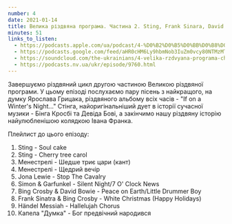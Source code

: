 ```yaml
---
number: 4
date: 2021-01-14
title: Велика різдвяна програма. Частина 2. Sting, Frank Sinara, David Bowie, Bing Crosby
minutes: 51
links_to_listen:
  - https://podcasts.apple.com/ua/podcast/4-%D0%B2%D0%B5%D0%BB%D0%B8%D0%BA%D0%B0-%D1%80%D1%96%D0%B7%D0%B4%D0%B2%D1%8F%D0%BD%D0%B0-%D0%BF%D1%80%D0%BE%D0%B3%D1%80%D0%B0%D0%BC%D0%B0-%D1%87%D0%B0%D1%81%D1%82%D0%B8%D0%BD%D0%B0-2-sting-frank-sinara/id1546083745?i=1000505284429
  - https://podcasts.google.com/feed/aHR0cHM6Ly9hbmNob3IuZm0vcy80NTMzMTgxMC9wb2RjYXN0L3Jzcw/episode/MTA3YjdkNjMtNDM0ZC00NjRkLWI2ODctM2Q1NjUyY2FkMDk3
  - https://soundcloud.com/the-ukrainians/4-velika-rzdvyana-programa-chastina-2-sting-frank-sinara-david-bowie-bing-crosby?in=the-ukrainians/sets/muzykazist
  - https://podcasts.nv.ua/ukr/episode/9760.html
---
```


Завершуємо різдвяний цикл другою частиною Великою різдвяної програми. У цьому
епізоді послухаємо пару пісень з найкращого, на думку Ярослава Грицака,
різдвяного альбому всіх часів \- "If on a Winter's Night..." Стінга,
найоригінальніший дует в історії сучасної музики - Бінга Кросбі та Девіда
Бові, а закінчимо нашу різдвяну історію найулюбленішою колядкою Івана Франка.

Плейлист до цього епізоду:
1. Sting - Soul cake
2. Sting - Cherry tree carol
3. Менестрелі - Шедше триє цари (кант)
5. Менестрелі - Щедрий вечір
6. Jona Lewie - Stop The Cavalry
7. Simon & Garfunkel - Silent Night/7 O' Clock News
8. Bing Crosby & David Bowie - Peace on Earth/Little Drummer Boy
9. Frank Sinatra & Bing Crosby - White Christmas (Happy Holidays)
10. Händel Messiah - Hallelujah Chorus
11. Капела "Думка" - Бог предвічний народився
